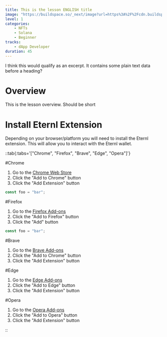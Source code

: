 ```yaml
---
title: This is the lesson ENGLISH title
image: "https://buildspace.so/_next/image?url=https%3A%2F%2Fcdn.buildspace.so%2Fcourses%2Fsolana-nft%2Fcover-og.png&w=1200&q=75"
level: 1
categories:
    - NFTs
    - Solana
    - Beginner
tracks:
    - dApp Developer
duration: 45
---
```


I think this would qualify as an excerpt. It contains some plain text data before a heading?

<!--more-->

# Overview

This is the lesson overview. Should be short

# Install Eternl Extension

Depending on your browser/platform you will need to install the Eternl extension. This will allow you to interact with the Eternl wallet.

::tab{:tabs='["Chrome", "Firefox", "Brave", "Edge", "Opera"]'}

#Chrome

1. Go to the [Chrome Web Store](https://chrome.google.com/webstore/detail/eternl-wallet/ndjgjgjgjgjgjgjgjgjgjgjgjgjgjgjg)
2. Click the "Add to Chrome" button
3. Click the "Add Extension" button

```js
const foo = "bar";
```

#Firefox

1. Go to the [Firefox Add-ons](https://addons.mozilla.org/en-US/firefox/addon/eternl-wallet/)
2. Click the "Add to Firefox" button
3. Click the "Add" button

```js
const foo = "bar";
```

#Brave

1. Go to the [Brave Add-ons](https://chrome.google.com/webstore/detail/eternl-wallet/ndjgjgjgjgjgjgjgjgjgjgjgjgjgjgjg)
2. Click the "Add to Chrome" button
3. Click the "Add Extension" button

#Edge

1. Go to the [Edge Add-ons](https://microsoftedge.microsoft.com/addons/detail/eternl-wallet/ndjgjgjgjgjgjgjgjgjgjgjgjgjgjgjg)
2. Click the "Add to Edge" button
3. Click the "Add Extension" button

#Opera

1. Go to the [Opera Add-ons](https://addons.opera.com/en/extensions/details/eternl-wallet/)
2. Click the "Add to Opera" button
3. Click the "Add Extension" button

::
